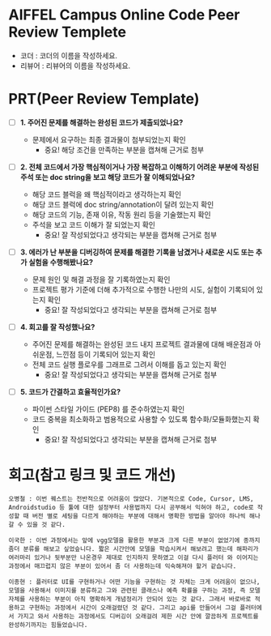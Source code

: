 # AIFFEL Campus Online Code Peer Review Templete
- 코더 : 코더의 이름을 작성하세요.
- 리뷰어 : 리뷰어의 이름을 작성하세요.


# PRT(Peer Review Template)
- [ ]  **1. 주어진 문제를 해결하는 완성된 코드가 제출되었나요?**
    - 문제에서 요구하는 최종 결과물이 첨부되었는지 확인
        - 중요! 해당 조건을 만족하는 부분을 캡쳐해 근거로 첨부
    
- [ ]  **2. 전체 코드에서 가장 핵심적이거나 가장 복잡하고 이해하기 어려운 부분에 작성된 
주석 또는 doc string을 보고 해당 코드가 잘 이해되었나요?**
    - 해당 코드 블럭을 왜 핵심적이라고 생각하는지 확인
    - 해당 코드 블럭에 doc string/annotation이 달려 있는지 확인
    - 해당 코드의 기능, 존재 이유, 작동 원리 등을 기술했는지 확인
    - 주석을 보고 코드 이해가 잘 되었는지 확인
        - 중요! 잘 작성되었다고 생각되는 부분을 캡쳐해 근거로 첨부
        
- [ ]  **3. 에러가 난 부분을 디버깅하여 문제를 해결한 기록을 남겼거나
새로운 시도 또는 추가 실험을 수행해봤나요?**
    - 문제 원인 및 해결 과정을 잘 기록하였는지 확인
    - 프로젝트 평가 기준에 더해 추가적으로 수행한 나만의 시도, 
    실험이 기록되어 있는지 확인
        - 중요! 잘 작성되었다고 생각되는 부분을 캡쳐해 근거로 첨부
        
- [ ]  **4. 회고를 잘 작성했나요?**
    - 주어진 문제를 해결하는 완성된 코드 내지 프로젝트 결과물에 대해
    배운점과 아쉬운점, 느낀점 등이 기록되어 있는지 확인
    - 전체 코드 실행 플로우를 그래프로 그려서 이해를 돕고 있는지 확인
        - 중요! 잘 작성되었다고 생각되는 부분을 캡쳐해 근거로 첨부
        
- [ ]  **5. 코드가 간결하고 효율적인가요?**
    - 파이썬 스타일 가이드 (PEP8) 를 준수하였는지 확인
    - 코드 중복을 최소화하고 범용적으로 사용할 수 있도록 함수화/모듈화했는지 확인
        - 중요! 잘 작성되었다고 생각되는 부분을 캡쳐해 근거로 첨부


# 회고(참고 링크 및 코드 개선)
```
오병철 : 이번 퀘스트는 전반적으로 어려움이 많았다. 기본적으로 Code, Cursor, LMS, Androidstudio 등 툴에 대한 설정부터 사용법까지 다시 공부해서 익혀야 하고, code로 작성할 때 버전 별로 세팅을 다르게 해야하는 부분에 대해서 명확한 방법을 알아야 하나씩 해나갈 수 있을 것 같다. 

이국한 : 이번 과정에서는 앞에 vgg모델을 활용한 부분과 크게 다른 부분이 없었기에 종까지 좀더 분류를 해보고 싶었슾니다. 짧은 시간안에 모델을 학습시켜서 해보려고 했는데 해파리가 여러마리 있거나 뒷부분만 나온경우 제대로 인지하지 못하였고 이걸 다시 플러터 와 이어지는 과정에서 매끄럽지 않은 부분이 있어서 좀 더 사용하는데 익숙해져야 할거 같습니다.

이종현 : 플러터로 UI를 구현하거나 어떤 기능을 구현하는 것 자체는 크게 어려움이 없으나, 모델을 사용해서 이미지를 분류하고 그와 관련된 클래스나 예측 확률을 구하는 과정, 즉 모델 자체를 사용하는 부분이 아직 명확하게 개념정리가 안되어 있는 것 같다. 그래서 바로바로 적용하고 구현하는 과정에서 시간이 오래걸렸던 것 같다. 그리고 api를 만들어서 그걸 플러터에서 가지고 와서 사용하는 과정에서도 디버깅이 오래걸려 제한 시간 안에 깔끔하게 프로젝트를 완성하기까지는 힘들었습니다.
```
